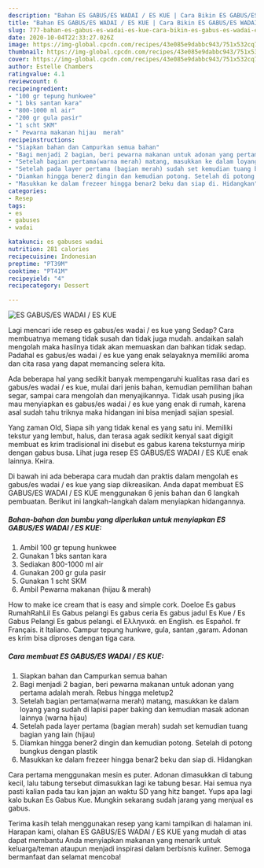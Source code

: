 ```yaml
---
description: "Bahan ES GABUS/ES WADAI / ES KUE | Cara Bikin ES GABUS/ES WADAI / ES KUE Yang Mudah Dan Praktis"
title: "Bahan ES GABUS/ES WADAI / ES KUE | Cara Bikin ES GABUS/ES WADAI / ES KUE Yang Mudah Dan Praktis"
slug: 777-bahan-es-gabus-es-wadai-es-kue-cara-bikin-es-gabus-es-wadai-es-kue-yang-mudah-dan-praktis
date: 2020-10-04T22:33:27.026Z
image: https://img-global.cpcdn.com/recipes/43e085e9dabbc943/751x532cq70/es-gabuses-wadai-es-kue-foto-resep-utama.jpg
thumbnail: https://img-global.cpcdn.com/recipes/43e085e9dabbc943/751x532cq70/es-gabuses-wadai-es-kue-foto-resep-utama.jpg
cover: https://img-global.cpcdn.com/recipes/43e085e9dabbc943/751x532cq70/es-gabuses-wadai-es-kue-foto-resep-utama.jpg
author: Estelle Chambers
ratingvalue: 4.1
reviewcount: 6
recipeingredient:
- "100 gr tepung hunkwee"
- "1 bks santan kara"
- "800-1000 ml air"
- "200 gr gula pasir"
- "1 scht SKM"
- " Pewarna makanan hijau  merah"
recipeinstructions:
- "Siapkan bahan dan Campurkan semua bahan"
- "Bagi menjadi 2 bagian, beri pewarna makanan untuk adonan yang pertama adalah merah. Rebus hingga meletup2"
- "Setelah bagian pertama(warna merah) matang, masukkan ke dalam loyang yang sudah di lapisi paper baking dan kemudian masak adonan lainnya (warna hijau)"
- "Setelah pada layer pertama (bagian merah) sudah set kemudian tuang bagian yang lain (hijau)"
- "Diamkan hingga bener2 dingin dan kemudian potong. Setelah di potong bungkus dengan plastik"
- "Masukkan ke dalam frezeer hingga benar2 beku dan siap di. Hidangkan"
categories:
- Resep
tags:
- es
- gabuses
- wadai

katakunci: es gabuses wadai 
nutrition: 281 calories
recipecuisine: Indonesian
preptime: "PT39M"
cooktime: "PT41M"
recipeyield: "4"
recipecategory: Dessert

---
```



![ES GABUS/ES WADAI / ES KUE](https://img-global.cpcdn.com/recipes/43e085e9dabbc943/751x532cq70/es-gabuses-wadai-es-kue-foto-resep-utama.jpg)

Lagi mencari ide resep es gabus/es wadai / es kue yang Sedap? Cara membuatnya memang tidak susah dan tidak juga mudah. andaikan salah mengolah maka hasilnya tidak akan memuaskan dan bahkan tidak sedap. Padahal es gabus/es wadai / es kue yang enak selayaknya memiliki aroma dan cita rasa yang dapat memancing selera kita.

Ada beberapa hal yang sedikit banyak mempengaruhi kualitas rasa dari es gabus/es wadai / es kue, mulai dari jenis bahan, kemudian pemilihan bahan segar, sampai cara mengolah dan menyajikannya. Tidak usah pusing jika mau menyiapkan es gabus/es wadai / es kue yang enak di rumah, karena asal sudah tahu triknya maka hidangan ini bisa menjadi sajian spesial.

Yang zaman Old, Siapa sih yang tidak kenal es yang satu ini. Memiliki tekstur yang lembut, halus, dan terasa agak sedikit kenyal saat digigit membuat es krim tradisional ini disebut es gabus karena teksturnya mirip dengan gabus busa. Lihat juga resep ES GABUS/ES WADAI / ES KUE enak lainnya. Кніга.


Di bawah ini ada beberapa cara mudah dan praktis dalam mengolah es gabus/es wadai / es kue yang siap dikreasikan. Anda dapat membuat ES GABUS/ES WADAI / ES KUE menggunakan 6 jenis bahan dan 6 langkah pembuatan. Berikut ini langkah-langkah dalam menyiapkan hidangannya.

<!--inarticleads1-->

##### Bahan-bahan dan bumbu yang diperlukan untuk menyiapkan ES GABUS/ES WADAI / ES KUE:

1. Ambil 100 gr tepung hunkwee
1. Gunakan 1 bks santan kara
1. Sediakan 800-1000 ml air
1. Gunakan 200 gr gula pasir
1. Gunakan 1 scht SKM
1. Ambil  Pewarna makanan (hijau &amp; merah)


How to make ice cream that is easy and simple cork. Doeloe Es gabus RumahRahLil Es Gabus pelangi Es gabus ceria Es gabus jadul Es Kue / Es Gabus Pelangi Es gabus pelangi. el Ελληνικά. en English. es Español. fr Français. it Italiano. Campur tepung hunkwe, gula, santan ,garam. Adonan es krim bisa diproses dengan tiga cara. 

<!--inarticleads2-->

##### Cara membuat ES GABUS/ES WADAI / ES KUE:

1. Siapkan bahan dan Campurkan semua bahan
1. Bagi menjadi 2 bagian, beri pewarna makanan untuk adonan yang pertama adalah merah. Rebus hingga meletup2
1. Setelah bagian pertama(warna merah) matang, masukkan ke dalam loyang yang sudah di lapisi paper baking dan kemudian masak adonan lainnya (warna hijau)
1. Setelah pada layer pertama (bagian merah) sudah set kemudian tuang bagian yang lain (hijau)
1. Diamkan hingga bener2 dingin dan kemudian potong. Setelah di potong bungkus dengan plastik
1. Masukkan ke dalam frezeer hingga benar2 beku dan siap di. Hidangkan


Cara pertama menggunakan mesin es puter. Adonan dimasukkan di tabung kecil, lalu tabung tersebut dimasukkan lagi ke tabung besar. Hai semua nya pasti kalian pada tau kan jajan an waktu SD yang hitz banget. Yups apa lagi kalo bukan Es Gabus Kue. Mungkin sekarang sudah jarang yang menjual es gabus. 

Terima kasih telah menggunakan resep yang kami tampilkan di halaman ini. Harapan kami, olahan ES GABUS/ES WADAI / ES KUE yang mudah di atas dapat membantu Anda menyiapkan makanan yang menarik untuk keluarga/teman ataupun menjadi inspirasi dalam berbisnis kuliner. Semoga bermanfaat dan selamat mencoba!
